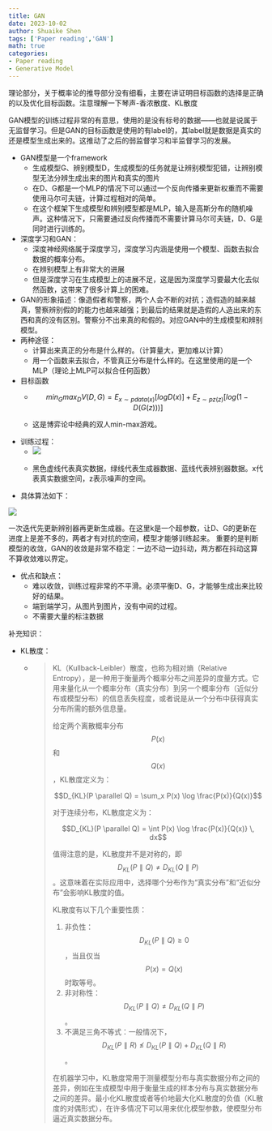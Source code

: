 ```yaml
---
title: GAN
date: 2023-10-02
author: Shuaike Shen
tags: ['Paper reading','GAN']
math: true
categories: 
- Paper reading
- Generative Model
---
```


理论部分，关于概率论的推导部分没有细看，主要在讲证明目标函数的选择是正确的以及优化目标函数。注意理解一下琴声-香浓散度、KL散度

GAN模型的训练过程非常的有意思，使用的是没有标号的数据——也就是说属于无监督学习。但是GAN的目标函数是使用的有label的，其label就是数据是真实的还是模型生成出来的。这推动了之后的弱监督学习和半监督学习的发展。

- GAN模型是一个framework
  - 生成模型G、辨别模型D，生成模型的任务就是让辨别模型犯错，让辨别模型无法分辨生成出来的图片和真实的图片
  - 在D、G都是一个MLP的情况下可以通过一个反向传播来更新权重而不需要使用马尔可夫链，计算过程相对的简单。
  - 在这个框架下生成模型和辨别模型都是MLP，输入是高斯分布的随机噪声。这种情况下，只需要通过反向传播而不需要计算马尔可夫链，D、G是同时进行训练的。
- 深度学习和GAN：
  - 深度神经网络属于深度学习，深度学习内涵是使用一个模型、函数去拟合数据的概率分布。
  - 在辨别模型上有非常大的进展
  - 但是深度学习在生成模型上的进展不足，这是因为深度学习要最大化去似然函数，这带来了很多计算上的困难。
- GAN的形象描述：像造假者和警察，两个人会不断的对抗；造假造的越来越真，警察辨别假的的能力也越来越强；到最后的结果就是造假的人造出来的东西和真的没有区别。警察分不出来真的和假的。对应GAN中的生成模型和辨别模型。
- 两种途径：
  - 计算出来真正的分布是什么样的。（计算量大，更加难以计算）
  - 用一个函数来去拟合，不管真正分布是什么样的。在这里使用的是一个MLP（理论上MLP可以拟合任何函数）
- 目标函数
  -  $$min_Gmax_DV(D, G) = E_{x∼pdata(x)}[log D(x)] + E_{z∼pz(z)}[log(1 − D(G(z)))]$$

  -  这是博弈论中经典的双人min-max游戏。
- 训练过程：
  - <img src="/sreenshortcut/Screenshot 2023-08-19 at 14.08.46.png">

  -  黑色虚线代表真实数据，绿线代表生成器数据、蓝线代表辨别器数据。x代表真实数据空间，z表示噪声的空间。
- 具体算法如下：

<img src="/sreenshortcut/Screenshot 2023-08-19 at 14.11.06.png">

一次迭代先更新辨别器再更新生成器。在这里k是一个超参数，让D、G的更新在进度上是差不多的，两者才有对抗的空间，模型才能够训练起来。 重要的是判断模型的收敛，GAN的收敛是非常不稳定：一边不动一边抖动，两方都在抖动这算不算收敛难以界定。

- 优点和缺点：
  - 难以收敛，训练过程非常的不平滑。必须平衡D、G，才能够生成出来比较好的结果。
  - 端到端学习，从图片到图片，没有中间的过程。
  - 不需要大量的标注数据

补充知识：

- KL散度：

  - > KL（Kullback-Leibler）散度，也称为相对熵（Relative Entropy），是一种用于衡量两个概率分布之间差异的度量方式。它用来量化从一个概率分布（真实分布）到另一个概率分布（近似分布或模型分布）的信息丢失程度，或者说是从一个分布中获得真实分布所需的额外信息量。
    >
    > 给定两个离散概率分布 $$P(x)$$ 和 $$Q(x)$$，KL散度定义为：
    >
    > $$D_{KL}(P \parallel Q) = \sum_x P(x) \log \frac{P(x)}{Q(x)}$$
    >
    > 对于连续分布，KL散度定义为：
    >
    > $$D_{KL}(P \parallel Q) = \int P(x) \log \frac{P(x)}{Q(x)} \, dx$$
    >
    > 值得注意的是，KL散度并不是对称的，即 $$D_{KL}(P \parallel Q) \neq D_{KL}(Q \parallel P)$$。这意味着在实际应用中，选择哪个分布作为“真实分布”和“近似分布”会影响KL散度的值。
    >
    > KL散度有以下几个重要性质：
    >
    > 1. 非负性： $$D_{KL}(P \parallel Q) \geq 0$$，当且仅当 $$P(x) = Q(x)$$ 时取等号。
    > 2. 非对称性： $$D_{KL}(P \parallel Q) \neq D_{KL}(Q \parallel P)$$。
    > 3. 不满足三角不等式：一般情况下， $$D_{KL}(P \parallel R) \nleq D_{KL}(P \parallel Q) + D_{KL}(Q \parallel R)$$。
    >
    > 在机器学习中，KL散度常用于测量模型分布与真实数据分布之间的差异，例如在生成模型中用于衡量生成的样本分布与真实数据分布之间的差异。最小化KL散度或者等价地最大化KL散度的负值（KL散度的对偶形式），在许多情况下可以用来优化模型参数，使模型分布逼近真实数据分布。